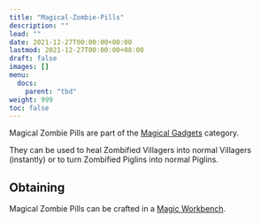```yaml
---
title: "Magical-Zombie-Pills"
description: ""
lead: ""
date: 2021-12-27T00:00:00+08:00
lastmod: 2021-12-27T00:00:00+08:00
draft: false
images: []
menu: 
  docs:
    parent: "tbd"
weight: 999
toc: false
---
```


Magical Zombie Pills are part of the [Magical Gadgets](/docs/slimefun/magical-gadgets) category.

They can be used to heal Zombified Villagers into normal Villagers (instantly) or to turn Zombified Piglins into normal Piglins.

## Obtaining

Magical Zombie Pills can be crafted in a [Magic Workbench](/docs/slimefun/magic-workbench).
